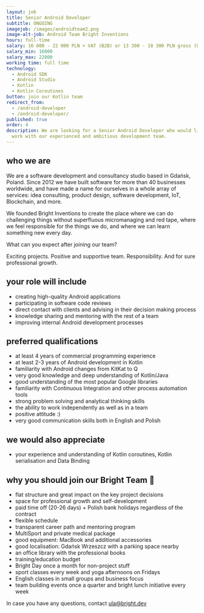 ```yaml
---
layout: job
title: Senior Android Developer
subtitle: ONGOING
imagejob: /images/androidteam2.png
image-alt-job: Android Team Bright Inventions
hours: full-time
salary: 16 000 - 22 000 PLN + VAT (B2B) or 13 300 - 18 300 PLN gross (UoP)
salary_min: 16000
salary_max: 22000
working time: full time
technology:
  - Android SDK
  - Android Studio
  - Kotlin
  - Kotlin Coroutines
button: join our Kotlin team
redirect_from:
  - /android-developer
  - /android-developer/
published: true
order: 4
description: We are looking for a Senior Android Developer who would like to
  work with our experienced and ambitious development team.
---
```



## who we are

We are a software development and consultancy studio based in Gdańsk, Poland. Since 2012 we have built software for more than 40 businesses worldwide, and have made a name for ourselves in a whole array of services: idea consulting, product design, software development, IoT, Blockchain, and more.

We founded Bright Inventions to create the place where we can do challenging things without superfluous micromanaging and red tape, where we feel responsible for the things we do, and where we can learn something new every day.

What can you expect after joining our team? 

Exciting projects. Positive and supportive team. Responsibility. And for sure professional growth. 

## your role will include

* creating high-quality Android applications
* participating in software code reviews
* direct contact with clients and advising in their decision making process
* knowledge sharing and mentoring with the rest of a team
* improving internal Android development processes 

## preferred qualifications

* at least 4 years of commercial programming experience
* at least 2-3 years of Android development in Kotlin
* familiarity with Android changes from KitKat to Q
* very good knowledge and deep understanding of Kotlin/Java
* good understanding of the most popular Google libraries
* familiarity with Continuous Integration and other process automation tools
* strong problem solving and analytical thinking skills
* the ability to work independently as well as in a team
* positive attitude :)
* very good communication skills both in English and Polish 

## we would also appreciate

* your experience and understanding of Kotlin coroutines, Kotlin serialisation and Data Binding


## why you should join our Bright Team 🧡

* flat structure and great impact on the key project decisions 
* space for professional growth and self-development
* paid time off (20-26 days) + Polish bank holidays regardless of the contract 
* flexible schedule 
* transparent career path and mentoring program 
* MultiSport and private medical package
* good equipment: MacBook and additional accessories
* good localisation: Gdańsk Wrzeszcz with a parking space nearby
* an office library with the professional books 
* training/education budget 
* Bright Day once a month for non-project stuff
* sport classes every week and yoga afternoons on Fridays 
* English classes in small groups and business focus 
* team building events once a quarter and bright lunch initiative every week 



In case you have any questions, contact ula@bright.dev
